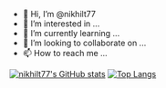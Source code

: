 - 👋 Hi, I’m @nikhilt77
- 👀 I’m interested in ...
- 🌱 I’m currently learning ...
- 💞️ I’m looking to collaborate on ...
- 📫 How to reach me ...

[![nikhilt77's GitHub stats](https://github-readme-stats-olcd.vercel.app/api?username=nikhilt77&show_icons=true&theme=transparent&card_width=400&hide_title=true&hide_border=true)](https://github.com/nikhilt77)  [![Top Langs](https://github-readme-stats-olcd.vercel.app/api/top-langs/?username=nikhilt77&layout=compact&exclude_repo=nikhilt77.github.io&card_width=350&theme=transparent&hide_border=true)](https://github.com/nikhilt77)

<!---
nikhilt77/nikhilt77 is a ✨ special ✨ repository because its `README.md` (this file) appears on your GitHub profile.
You can click the Preview link to take a look at your changes.
--->
